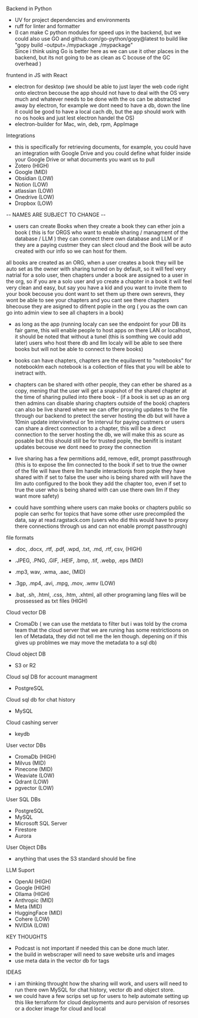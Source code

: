 Backend in Python 
- UV for project dependencies and environments
- ruff for linter and formatter
- (I can make C python modules for speed ups in the backend, but we could also use GO and github.com/go-python/gopy@latest to build like "gopy build -output=./mypackage ./mypackage"  
Since i think using Go is better here as we can use it other places in the backend, but its not going to be as clean as C bcouse of the GC overhead )

fruntend in JS with React
- electron for desktop 
(we should be able to just layer the web code right onto electron becouse the app should not have to deal with the OS very much and 
whatever needs to be done with the os can be abstracted away by electron, for example we dont need to have a db, down the line it 
could be good to have a local cach db, but the app should work with no os hooks and just lest electron handel the OS)
- electron-builder for Mac, win, deb, rpm, AppImage

Integrations
- this is specifically for retrieving documents, for example, you could have an integration with Google Drive and you could define what folder inside your Google Drive or what documents you want us to pull 
- Zotero (HIGH)
- Google (MID)
- Obsidian (LOW)
- Notion (LOW)
- atlassian (LOW)
- Onedrive (LOW)
- Dropbox (LOW)

-- NAMES ARE SUBJECT TO CHANGE --

- users can create Books when they create a book they can ether join a book ( this is for ORGS who want to enable sharing / managment of the database / LLM ) they can connect there own database and LLM or if they 
are a paying custmer they can slect cloud and the Book will be auto created with our info so we can host for them.

all books are created as an ORG, when a user creates a book they will be auto set as the owner with sharing turned on by default, so it will feel very natrial for a solo user, then chapters
under a book are assigned to a user in the org, so if you are a solo user and yo create a chapter in a book it will feel very clean and easy, but say you have a kid and you want to invite them to your book
becouse you dont want to set them up there own serevrs, they wont be able to see your chapters and you cant see there chapters bhecouse they are asigned to difrent pople in the org 
( you as the own can go into admin view to see all chapters in a book)


- as long as the app (running localy can see the endpoint for your DB its fair game, this will enable people to host apps on there LAN or localhost, it should be noted that without a tunel (this is somthing we could add later)
users who host there db and llm localy will be able to see there books but will not be able to connect to there books)

- books can have chapters, chapters are the equilavent to "notebooks" for notebooklm each notebook is a collection of files that you will be able to inetract with. 

- chapters can be shared with other people, they can ether be shared as a copy, mening that the user will get a snapshot of the shared chapter at the time of sharing pulled into there book - 
(if a book is set up as an org then admins can disable sharing chapters outside of the book)
chapters can also be live shared where we can offer proxying updates to the file through our backend to pretect the server hosting the db but will have a 10min update intervinetvul or 1m intervul for paying custmers 
or users can share a direct connection to a chapter, this will be a direct connection to the server hosting the db, we will make this as scure as posable but this should still be for trusted pople, 
the benifit is instant updates becouse we dont need to proxy the connection

- live sharing has a few permitions add, remove, edit, prompt passthrough (this is to expose the llm connected to the book if set to true the owner of the file will have there llm handle interactionjs from pople they have shared with 
if set to false the user who is being shared with will have the llm auto configured to the book they add the chapter too, even if set to true the user who is being shared with can use there own llm if they want more safety)


- could have somthing where users can make books or chapters public so pople can serhc for topics that have some other usre precompiled the data, say at read.ragstack.com 
(users who did this would have to proxy there connections through us and can not enable prompt passthrough)

file formats 
- .doc, .docx, .rtf, .pdf, .wpd, .txt, .md, .rtf, csv, (HIGH)

- .JPEG, .PNG, .GIF, .HEIF, .bmp, .tif, .webp, .eps (MID)

- .mp3, wav, .wma, .aac, (MID)

- .3gp, .mp4, .avi, .mpg, .mov, .wmv (LOW)

- .bat, .sh, .html, .css, .htm, .xhtml, all other programing lang files will be prossessed as txt files (HIGH)

Cloud vector DB 
- CromaDb ( we can use the metdata to filter but i was told by the croma team that the cloud server that we are runing has some restrictioons on len of Metadata, they did not tell me the len though. depening on if this gives up problmes we may move the metadata to a sql db)

Cloud object DB 
- S3 or R2

Cloud sql DB for account managment
- PostgreSQL

Cloud sql db for chat history 
- MySQL

Cloud cashing server
- keydb

User vector DBs 
- CromaDb (HIGH)
- Milvus (MID)
- Pinecone (MID)
- Weaviate (LOW)
- Qdrant (LOW)
- pgvector (LOW)

User SQL DBs 
- PostgreSQL
- MySQL
- Microsoft SQL Server
- Firestore 
- Aurora 

User Object DBs 
- anything that uses the S3 standard should be fine 

LLM Suport
- OpenAI (HIGH)
- Google (HIGH)
- Ollama (HIGH)
- Anthropic (MID)
- Meta (MID)
- HuggingFace (MID)
- Cohere (LOW)
- NVIDIA (LOW)


KEY THOUGHTS 

- Podcast is not important if needed this can be done much later.
- the build in webscraper will need to save website urls and images 
- use meta data in the vector db for tags 

IDEAS
- i am thinking throught how the sharing will work, and users will need to run there own MySQL for chat history,  vector db and object store. 
- we could have a few scrips set up for users to help automate setting up this like terraform for cloud deployments and auro pervision of resorses or a docker image for cloud and local  
